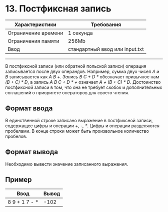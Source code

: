 # 13. Постфиксная запись

|Характеристики|Требования|
|---|---|
|Ограничение времени|1 секунда|
|Ограничения памяти|256Mb|
|Ввод|стандартный ввод или input.txt|
---
В постфиксной записи (или обратной польской записи) операция записывается после двух операндов. Например, сумма двух чисел *A и B* записывается как *A B +. Запись B C + D \** обозначает привычное нам *(B + C) \* D*, а запись *A B C + D \* +* означает *A + (B + C) \* D*. Достоинство постфиксной записи в том, что она не требует скобок и дополнительных соглашений о приоритете операторов для своего чтения.

## Формат ввода

В единственной строке записано выражение в постфиксной записи, содержащее цифры и операции *+, -, \**. Цифры и операции разделяются пробелами. В конце строки может быть произвольное количество пробелов.

## Формат вывода

Необходимо вывести значение записанного выражения.

## Пример

|Ввод|Вывод|
|---|---|
|8 9 + 1 7 - *|-102|

